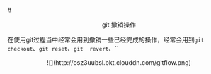 #<center>git 撤销操作</center>

  在使用git过程当中经常会用到撤销一些已经完成的操作，经常会用到`git checkout`、`git reset`、`git  revert`、``
  <center>![](http://osz3uubsl.bkt.clouddn.com/gitflow.png)</center>